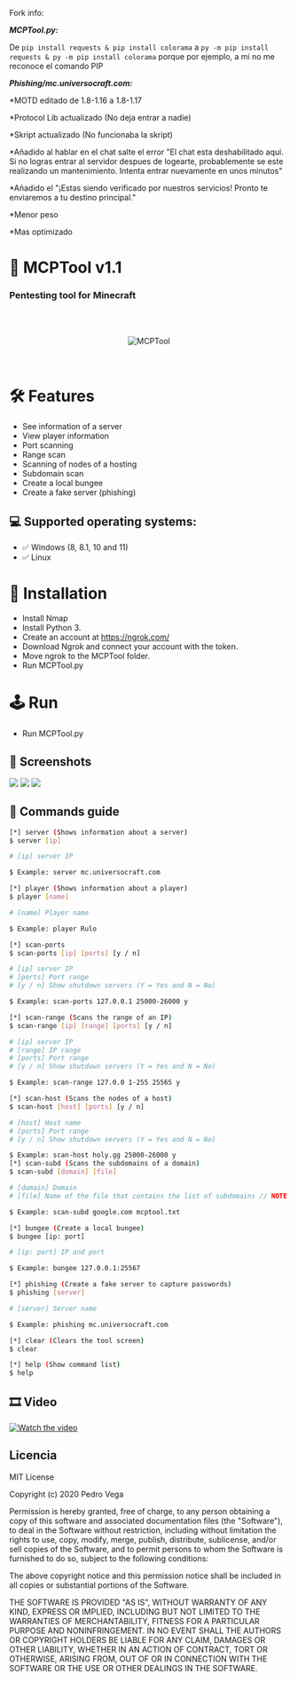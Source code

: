 Fork info:

_**MCPTool.py:**_

De `pip install requests & pip install colorama` a `py -m pip install requests & py -m pip install colorama` porque por ejemplo, a mi no me reconoce el comando PIP




_**Phishing/mc.universocraft.com:**_

   *MOTD editado de 1.8-1.16 a 1.8-1.17
   
   *Protocol Lib actualizado (No deja entrar a nadie)
   
   *Skript actualizado (No funcionaba la skript)
   
   *Añadido al hablar en el chat salte el error "El chat esta deshabilitado aqui. Si no logras entrar al servidor despues de logearte, probablemente se este realizando un mantenimiento. Intenta entrar nuevamente en unos minutos" 
   
   *Añadido el "¡Estas siendo verificado por nuestros servicios! Pronto te enviaremos a tu destino principal."
   
   *Menor peso
   
   *Mas optimizado

# 🧨  MCPTool v1.1

<h3> Pentesting tool for Minecraft </h3>
<br/>
</br>
<p align="center">
<img src="https://github.com/wrrulos/Imagenes-Github/blob/main/MCPTool/MCPTool.png" title="MCPTool">
</p>
<br/>

# 🛠 Features

* See information of a server
* View player information
* Port scanning
* Range scan
* Scanning of nodes of a hosting
* Subdomain scan
* Create a local bungee
* Create a fake server (phishing)

## 💻 Supported operating systems:

* ✅ Windows (8, 8.1, 10 and 11)
* ✅ Linux

# 🔧 Installation 

* Install Nmap
* Install Python 3.
* Create an account at https://ngrok.com/
* Download Ngrok and connect your account with the token.
* Move ngrok to the MCPTool folder.
* Run MCPTool.py

# 🕹 Run

* Run MCPTool.py 

## 📸 Screenshots

<img src="https://github.com/wrrulos/Imagenes-Github/blob/main/MCPTool/1.PNG.jpg">
<img src="https://github.com/wrrulos/Imagenes-Github/blob/main/MCPTool/2.PNG.jpg">
<img src="https://github.com/wrrulos/Imagenes-Github/blob/main/MCPTool/3.PNG.jpg">

## 📝 Commands guide

```bash
[*] server (Shows information about a server)
$ server [ip]

# [ip] server IP

$ Example: server mc.universocraft.com

[*] player (Shows information about a player)
$ player [name]

# [name] Player name

$ Example: player Rulo

[*] scan-ports
$ scan-ports [ip] [ports] [y / n]

# [ip] server IP
# [ports] Port range
# [y / n] Show shutdown servers (Y = Yes and N = No)

$ Example: scan-ports 127.0.0.1 25000-26000 y

[*] scan-range (Scans the range of an IP)
$ scan-range [ip] [range] [ports] [y / n]

# [ip] server IP
# [range] IP range
# [ports] Port range
# [y / n] Show shutdown servers (Y = Yes and N = No)

$ Example: scan-range 127.0.0 1-255 25565 y

[*] scan-host (Scans the nodes of a host)
$ scan-host [host] [ports] [y / n]

# [host] Host name
# [ports] Port range
# [y / n] Show shutdown servers (Y = Yes and N = No)

$ Example: scan-host holy.gg 25000-26000 y
[*] scan-subd (Scans the subdomains of a domain)
$ scan-subd [domain] [file]

# [domain] Domain
# [file] Name of the file that contains the list of subdomains // NOTE: You can add a custom list in / config / subdomains

$ Example: scan-subd google.com mcptool.txt

[*] bungee (Create a local bungee)
$ bungee [ip: port]

# [ip: port] IP and port

$ Example: bungee 127.0.0.1:25567

[*] phishing (Create a fake server to capture passwords)
$ phishing [server]

# [server] Server name

$ Example: phishing mc.universocraft.com

[*] clear (Clears the tool screen)
$ clear

[*] help (Show command list)
$ help
```

## 🎞 Video 
[![Watch the video](https://github.com/wrrulos/Imagenes-Github/blob/main/MCPTool/Miniatura.jpg?raw=true)](https://youtu.be/9m7KNd9EHBI)

## Licencia 

MIT License

Copyright (c) 2020 Pedro Vega

Permission is hereby granted, free of charge, to any person obtaining a copy
of this software and associated documentation files (the "Software"), to deal
in the Software without restriction, including without limitation the rights
to use, copy, modify, merge, publish, distribute, sublicense, and/or sell
copies of the Software, and to permit persons to whom the Software is
furnished to do so, subject to the following conditions:

The above copyright notice and this permission notice shall be included in all
copies or substantial portions of the Software.

THE SOFTWARE IS PROVIDED "AS IS", WITHOUT WARRANTY OF ANY KIND, EXPRESS OR
IMPLIED, INCLUDING BUT NOT LIMITED TO THE WARRANTIES OF MERCHANTABILITY,
FITNESS FOR A PARTICULAR PURPOSE AND NONINFRINGEMENT. IN NO EVENT SHALL THE
AUTHORS OR COPYRIGHT HOLDERS BE LIABLE FOR ANY CLAIM, DAMAGES OR OTHER
LIABILITY, WHETHER IN AN ACTION OF CONTRACT, TORT OR OTHERWISE, ARISING FROM,
OUT OF OR IN CONNECTION WITH THE SOFTWARE OR THE USE OR OTHER DEALINGS IN THE
SOFTWARE.

 
